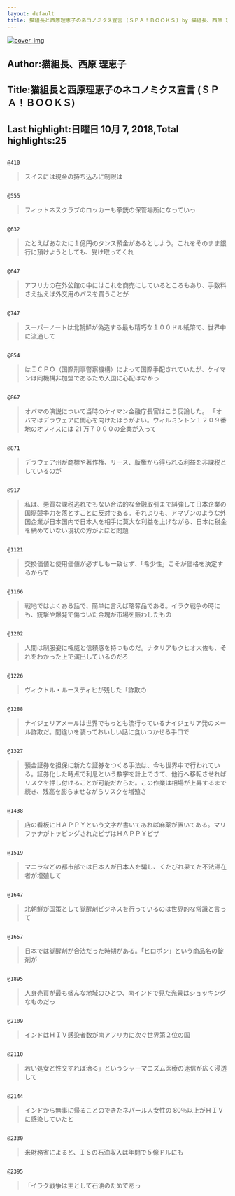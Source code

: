 ```yaml
---
layout: default
title: 猫組長と西原理恵子のネコノミクス宣言 (ＳＰＡ！ＢＯＯＫＳ) by 猫組長、西原 理恵子
---
```


[![cover_img](http://images-jp.amazon.com/images/P/B07DK5LKN3.09.MZZZZZZZ.jpg)](https://www.amazon.co.jp/dp/B07DK5LKN3)  
## Author:猫組長、西原 理恵子  
## Title:猫組長と西原理恵子のネコノミクス宣言 (ＳＰＡ！ＢＯＯＫＳ)  
## Last highlight:日曜日 10月 7, 2018,Total highlights:25  
```
  
@410  
```
> スイスには現金の持ち込みに制限は  
```
  
@555  
```
> フィットネスクラブのロッカーも拳銃の保管場所になっていっ  
```
  
@632  
```
> たとえばあなたに１億円のタンス預金があるとしよう。これをそのまま銀行に預けようとしても、受け取ってくれ  
```
  
@647  
```
> アフリカの在外公館の中にはこれを商売にしているところもあり、手数料さえ払えば外交用のパスを買うことが  
```
  
@747  
```
> スーパーノートは北朝鮮が偽造する最も精巧な１００ドル紙幣で、世界中に流通して  
```
  
@854  
```
> はＩＣＰＯ（国際刑事警察機構）によって国際手配されていたが、ケイマンは同機構非加盟であるため入国に心配はなかっ  
```
  
@867  
```
> オバマの演説について当時のケイマン金融庁長官はこう反論した。 「オバマはデラウェアに関心を向けたほうがよい。ウィルミントン１２０９番地のオフィスには 21 万７０００の企業が入って  
```
  
@871  
```
> デラウェア州が商標や著作権、リース、版権から得られる利益を非課税としているのが  
```
  
@917  
```
> 私は、悪質な課税逃れでもない合法的な金融取引まで糾弾して日本企業の国際競争力を落とすことに反対である。それよりも、アマゾンのような外国企業が日本国内で日本人を相手に莫大な利益を上げながら、日本に税金を納めていない現状の方がよほど問題  
```
  
@1121  
```
> 交換価値と使用価値が必ずしも一致せず、「希少性」こそが価格を決定するからで  
```
  
@1166  
```
> 戦地ではよくある話で、簡単に言えば略奪品である。イラク戦争の時にも、銃撃や爆発で傷ついた金塊が市場を賑わしたもの  
```
  
@1202  
```
> 人間は制服姿に権威と信頼感を持つものだ。ナタリアもクヒオ大佐も、それをわかった上で演出しているのだろ  
```
  
@1226  
```
> ヴィクトル・ルースティヒが残した「詐欺の  
```
  
@1288  
```
> ナイジェリアメールは世界でもっとも流行っているナイジェリア発のメール詐欺だ。間違いを装っておいしい話に食いつかせる手口で  
```
  
@1327  
```
> 預金証券を担保に新たな証券をつくる手法は、今も世界中で行われている。証券化した時点で利息という数字を計上できて、他行へ移転させればリスクを押し付けることが可能だからだ。この作業は相場が上昇するまで続き、残高を膨らませながらリスクを増殖さ  
```
  
@1438  
```
> 店の看板にＨＡＰＰＹという文字が書いてあれば麻薬が置いてある。マリファナがトッピングされたピザはＨＡＰＰＹピザ  
```
  
@1519  
```
> マニラなどの都市部では日本人が日本人を騙し、くたびれ果てた不法滞在者が増殖して  
```
  
@1647  
```
> 北朝鮮が国策として覚醒剤ビジネスを行っているのは世界的な常識と言って  
```
  
@1657  
```
> 日本では覚醒剤が合法だった時期がある。「ヒロポン」という商品名の錠剤が  
```
  
@1895  
```
> 人身売買が最も盛んな地域のひとつ、南インドで見た光景はショッキングなものだっ  
```
  
@2109  
```
> インドはＨＩＶ感染者数が南アフリカに次ぐ世界第２位の国  
```
  
@2110  
```
> 若い処女と性交すれば治る」というシャーマニズム医療の迷信が広く浸透して  
```
  
@2144  
```
> インドから無事に帰ることのできたネパール人女性の 80％以上がＨＩＶに感染していたと  
```
  
@2330  
```
> 米財務省によると、ＩＳの石油収入は年間で５億ドルにも  
```
  
@2395  
```
> 「イラク戦争は主として石油のためであっ  
```